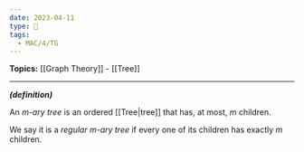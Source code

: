```yaml
---
date: 2023-04-11
type: 🧠
tags:
  - MAC/4/TG
---
```


**Topics:** [[Graph Theory]] - [[Tree]]

---

_**(definition)**_

An _$m$-ary tree_ is an ordered [[Tree|tree]] that has, at most, $m$ children.

We say it is a _regular $m$-ary tree_ if every one of its children has exactly $m$ children.
